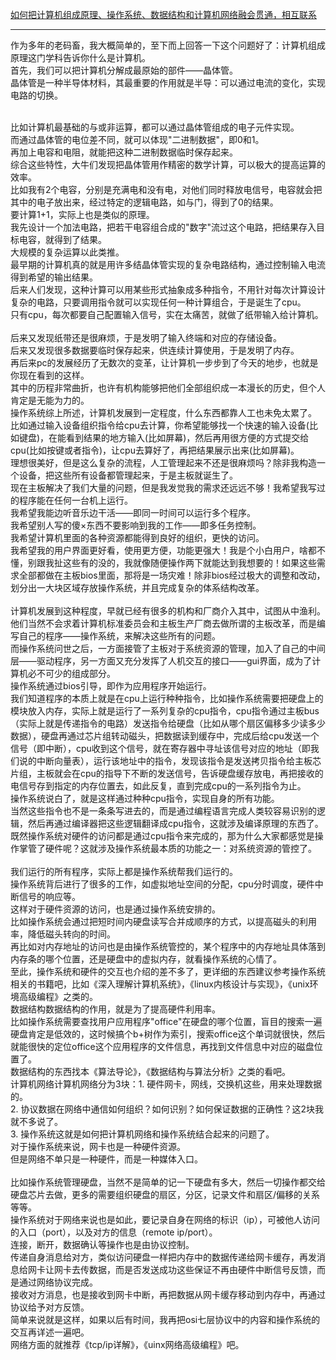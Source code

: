 
<a href="https://www.zhihu.com/question/22017267" target="_blank">如何把计算机组成原理、操作系统、数据结构和计算机网络融会贯通，相互联系<a>

---------------------


作为多年的老码畜，我大概简单的，至下而上回答一下这个问题好了：计算机组成原理这门学科告诉你什么是计算机。<br>首先，我们可以把计算机分解成最原始的部件——晶体管。<br>晶体管是一种半导体材料，其最重要的作用就是半导：可以通过电流的变化，实现电路的切换。<br>

<br>
比如计算机最基础的与或非运算，都可以通过晶体管组成的电子元件实现。<br>而通过晶体管的电位差不同，就可以体现"二进制数据"，即0和1。<br>再加上电容和电阻，就能把这种二进制数据临时保存起来。<br>综合这些特性，大牛们发现把晶体管用作精密的数学计算，可以极大的提高运算的效率。<br>比如我有2个电容，分别是充满电和没有电，对他们同时释放电信号，电容就会把其中的电子放出来，经过特定的逻辑电路，如与门，得到了0的结果。<br>要计算1+1，实际上也是类似的原理。<br>我先设计一个加法电路，把若干电容组合成的"数字"流过这个电路，把结果存入目标电容，就得到了结果。<br>大规模的复杂运算以此类推。<br>最早期的计算机真的就是用许多结晶体管实现的复杂电路结构，通过控制输入电流得到希望的输出结果。<br>后来人们发现，这种计算可以用某些形式抽象成多种指令，不用针对每次计算设计复杂的电路，只要调用指令就可以实现任何一种计算组合，于是诞生了cpu。<br>只有cpu，每次都要自己配置输入信号，实在太痛苦，就做了纸带输入给计算机。<br>

<br>
后来又发现纸带还是很麻烦，于是发明了输入终端和对应的存储设备。<br>后来又发现很多数据要临时保存起来，供连续计算使用，于是发明了内存。<br>再后来pc的发展经历了无数次的变革，让计算机一步步到了今天的地步，也就是你现在看到的这样。<br>其中的历程非常曲折，也许有机构能够把他们全部组织成一本漫长的历史，但个人肯定是无能为力的。<br>操作系统综上所述，计算机发展到一定程度，什么东西都靠人工也未免太累了。<br>比如通过输入设备组织指令给cpu去计算，你希望能够找一个快速的输入设备(比如键盘)，在能看到结果的地方输入(比如屏幕)，然后再用很方便的方式提交给cpu(比如按键或者指令)，让cpu去算好了，再把结果展示出来(比如屏幕)。<br>理想很美好，但是这么复杂的流程，人工管理起来不还是很麻烦吗？除非我构造一个设备，把这些所有设备都管理起来，于是主板就诞生了。<br>现在主板解决了我们大量的问题，但是我发觉我的需求还远远不够！我希望我写过的程序能在任何一台机上运行。<br>我希望我能边听音乐边干活——即同一时间可以运行多个程序。<br>我希望别人写的傻×东西不要影响到我的工作——即多任务控制。<br>我希望计算机里面的各种资源都能得到良好的组织，更快的访问。<br>我希望我的用户界面更好看，使用更方便，功能更强大！我是个小白用户，啥都不懂，别跟我扯这些有的没的，我就像随便操作两下就能达到我想要的！如果这些需求全部都做在主板bios里面，那将是一场灾难！除非bios经过极大的调整和改动，划分出一大块区域存放操作系统，并且完成复杂的体系结构改革。<br>

<br>
计算机发展到这种程度，早就已经有很多的机构和厂商介入其中，试图从中渔利。<br>他们当然不会求着计算机标准委员会和主板生产厂商去做所谓的主板改革，而是编写自己的程序——操作系统，来解决这些所有的问题。<br>而操作系统问世之后，一方面接管了主板对于系统资源的管理，加入了自己的中间层——驱动程序，另一方面又充分发挥了人机交互的接口——gui界面，成为了计算机必不可少的组成部分。<br>操作系统通过bios引导，即作为应用程序开始运行。<br>我们知道程序的本质上就是在cpu上运行种种指令，比如操作系统需要把硬盘上的模块放入内存，实际上就是运行了一系列复杂的cpu指令，cpu指令通过主板bus（实际上就是传递指令的电路）发送指令给硬盘（比如从哪个扇区偏移多少读多少数据），硬盘再通过芯片组转动磁头，把数据读到缓存中，完成后给cpu发送一个信号（即中断），cpu收到这个信号，就在寄存器中寻址该信号对应的地址（即我们说的中断向量表），运行该地址中的指令，发现该指令是发送拷贝指令给主板芯片组，主板就会在cpu的指导下不断的发送信号，告诉硬盘缓存放电，再把接收的电信号存到指定的内存位置去，如此反复，直到完成cpu的一系列指令为止。<br>操作系统说白了，就是这样通过种种cpu指令，实现自身的所有功能。<br>当然这些指令也不是一条条写进去的，而是通过编程语言完成人类较容易识别的逻辑，然后再通过编译器把这些逻辑翻译成cpu指令，这就涉及编译原理的东西了。<br>既然操作系统对硬件的访问都是通过cpu指令来完成的，那为什么大家都感觉是操作掌管了硬件呢？这就涉及操作系统最本质的功能之一：对系统资源的管控了。<br>

<br>
我们运行的所有程序，实际上都是操作系统帮我们运行的。<br>操作系统背后进行了很多的工作，如虚拟地址空间的分配，cpu分时调度，硬件中断信号的响应等。<br>这样对于硬件资源的访问，也是通过操作系统安排的。<br>比如操作系统会通过把短时间内硬盘读写合并成顺序的方式，以提高磁头的利用率，降低磁头转向的时间。<br>再比如对内存地址的访问也是由操作系统管控的，某个程序中的内存地址具体落到内存条的哪个位置，还是硬盘中的虚拟内存，就看操作系统的心情了。<br>至此，操作系统和硬件的交互也介绍的差不多了，更详细的东西建议参考操作系统相关的书籍吧，比如《深入理解计算机系统》，《linux内核设计与实现》，《unix环境高级编程》之类的。<br>数据结构数据结构的作用，就是为了提高硬件利用率。<br>比如操作系统需要查找用户应用程序"office"在硬盘的哪个位置，盲目的搜索一遍硬盘肯定是低效的，这时候搞个b+树作为索引，搜索office这个单词就很快，然后就能很快的定位office这个应用程序的文件信息，再找到文件信息中对应的磁盘位置了。<br>数据结构的东西找本《算法导论》，《数据结构与算法分析》之类的看吧。<br>计算机网络计算机网络分为3块：1. 硬件网卡，网线，交换机这些，用来处理数据的。<br>2. 协议数据在网络中通信如何组织？如何识别？如何保证数据的正确性？这2块我就不多说了。<br>3. 操作系统这就是如何把计算机网络和操作系统结合起来的问题了。<br>对于操作系统来说，网卡也是一种硬件资源。<br>但是网络不单只是一种硬件，而是一种媒体入口。<br>

<br>
比如操作系统管理硬盘，当然不是简单的记一下硬盘有多大，然后一切操作都交给硬盘芯片去做，更多的需要组织硬盘的扇区，分区，记录文件和扇区/偏移的关系等等。<br>操作系统对于网络来说也是如此，要记录自身在网络的标识（ip），可被他人访问的入口（port），以及对方的信息（remote ip/port）。<br>连接，断开，数据确认等操作也是由协议控制。<br>传递自身消息给对方，类似访问硬盘一样把内存中的数据传递给网卡缓存，再发消息给网卡让网卡去传数据，而是否发送成功这些保证不再由硬件中断信号反馈，而是通过网络协议完成。<br>接收对方消息，也是接收到网卡中断，再把数据从网卡缓存移动到内存中，再通过协议给予对方反馈。<br>简单来说就是这样，如果以后有时间，我再把osi七层协议中的内容和操作系统的交互再详述一遍吧。<br>网络方面的就推荐《tcp/ip详解》，《uinx网络高级编程》吧。<br>
